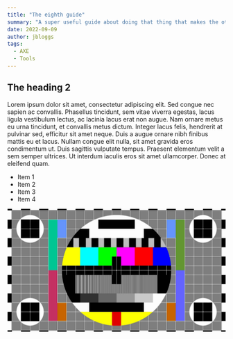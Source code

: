 ```yaml
---
title: "The eighth guide"
summary: "A super useful guide about doing that thing that makes the other thing accessible to everybody"
date: 2022-09-09
author: jbloggs
tags:
  - AXE
  - Tools
---
```


## The heading 2


Lorem ipsum dolor sit amet, consectetur adipiscing elit. Sed congue nec sapien ac convallis. Phasellus tincidunt, sem vitae viverra egestas, lacus ligula vestibulum lectus, ac lacinia lacus erat non augue. Nam ornare metus eu urna tincidunt, et convallis metus dictum. Integer lacus felis, hendrerit at pulvinar sed, efficitur sit amet neque. Duis a augue ornare nibh finibus mattis eu et lacus. Nullam congue elit nulla, sit amet gravida eros condimentum ut. Duis sagittis vulputate tempus. Praesent elementum velit a sem semper ultrices. Ut interdum iaculis eros sit amet ullamcorper. Donec at eleifend quam.

- Item 1
- Item 2
- Item 3
- Item 4

![This is the alt](./src/img/test.jpeg)
